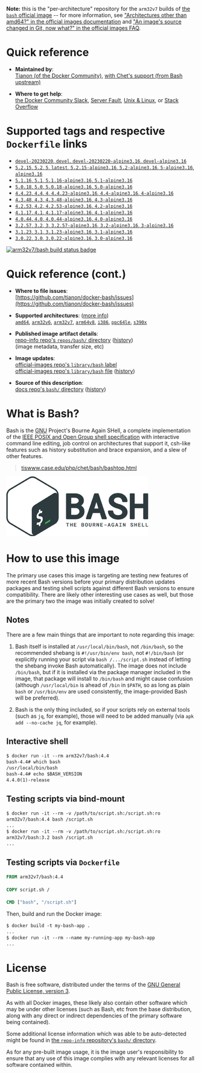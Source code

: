 <!--

********************************************************************************

WARNING:

    DO NOT EDIT "bash/README.md"

    IT IS AUTO-GENERATED

    (from the other files in "bash/" combined with a set of templates)

********************************************************************************

-->

**Note:** this is the "per-architecture" repository for the `arm32v7` builds of [the `bash` official image](https://hub.docker.com/_/bash) -- for more information, see ["Architectures other than amd64?" in the official images documentation](https://github.com/docker-library/official-images#architectures-other-than-amd64) and ["An image's source changed in Git, now what?" in the official images FAQ](https://github.com/docker-library/faq#an-images-source-changed-in-git-now-what).

# Quick reference

-	**Maintained by**:  
	[Tianon (of the Docker Community)](https://github.com/tianon/docker-bash), [with Chet's support (from Bash upstream)](https://github.com/docker-library/official-images/pull/2217#issue-181031192)

-	**Where to get help**:  
	[the Docker Community Slack](https://dockr.ly/comm-slack), [Server Fault](https://serverfault.com/help/on-topic), [Unix & Linux](https://unix.stackexchange.com/help/on-topic), or [Stack Overflow](https://stackoverflow.com/help/on-topic)

# Supported tags and respective `Dockerfile` links

-	[`devel-20230220`, `devel`, `devel-20230220-alpine3.16`, `devel-alpine3.16`](https://github.com/tianon/docker-bash/blob/35c27cdba72ad2dbd12686074a2db84f7464b49a/devel/Dockerfile)
-	[`5.2.15`, `5.2`, `5`, `latest`, `5.2.15-alpine3.16`, `5.2-alpine3.16`, `5-alpine3.16`, `alpine3.16`](https://github.com/tianon/docker-bash/blob/cb26ef95b253f1bd736824c8e88d86e9dcadfa5e/5.2/Dockerfile)
-	[`5.1.16`, `5.1`, `5.1.16-alpine3.16`, `5.1-alpine3.16`](https://github.com/tianon/docker-bash/blob/ab48980aaa9b26f074375b19fe430e4bf5970573/5.1/Dockerfile)
-	[`5.0.18`, `5.0`, `5.0.18-alpine3.16`, `5.0-alpine3.16`](https://github.com/tianon/docker-bash/blob/ab48980aaa9b26f074375b19fe430e4bf5970573/5.0/Dockerfile)
-	[`4.4.23`, `4.4`, `4`, `4.4.23-alpine3.16`, `4.4-alpine3.16`, `4-alpine3.16`](https://github.com/tianon/docker-bash/blob/ab48980aaa9b26f074375b19fe430e4bf5970573/4.4/Dockerfile)
-	[`4.3.48`, `4.3`, `4.3.48-alpine3.16`, `4.3-alpine3.16`](https://github.com/tianon/docker-bash/blob/ab48980aaa9b26f074375b19fe430e4bf5970573/4.3/Dockerfile)
-	[`4.2.53`, `4.2`, `4.2.53-alpine3.16`, `4.2-alpine3.16`](https://github.com/tianon/docker-bash/blob/ab48980aaa9b26f074375b19fe430e4bf5970573/4.2/Dockerfile)
-	[`4.1.17`, `4.1`, `4.1.17-alpine3.16`, `4.1-alpine3.16`](https://github.com/tianon/docker-bash/blob/ab48980aaa9b26f074375b19fe430e4bf5970573/4.1/Dockerfile)
-	[`4.0.44`, `4.0`, `4.0.44-alpine3.16`, `4.0-alpine3.16`](https://github.com/tianon/docker-bash/blob/ab48980aaa9b26f074375b19fe430e4bf5970573/4.0/Dockerfile)
-	[`3.2.57`, `3.2`, `3`, `3.2.57-alpine3.16`, `3.2-alpine3.16`, `3-alpine3.16`](https://github.com/tianon/docker-bash/blob/ab48980aaa9b26f074375b19fe430e4bf5970573/3.2/Dockerfile)
-	[`3.1.23`, `3.1`, `3.1.23-alpine3.16`, `3.1-alpine3.16`](https://github.com/tianon/docker-bash/blob/ab48980aaa9b26f074375b19fe430e4bf5970573/3.1/Dockerfile)
-	[`3.0.22`, `3.0`, `3.0.22-alpine3.16`, `3.0-alpine3.16`](https://github.com/tianon/docker-bash/blob/ab48980aaa9b26f074375b19fe430e4bf5970573/3.0/Dockerfile)

[![arm32v7/bash build status badge](https://img.shields.io/jenkins/s/https/doi-janky.infosiftr.net/job/multiarch/job/arm32v7/job/bash.svg?label=arm32v7/bash%20%20build%20job)](https://doi-janky.infosiftr.net/job/multiarch/job/arm32v7/job/bash/)

# Quick reference (cont.)

-	**Where to file issues**:  
	[https://github.com/tianon/docker-bash/issues](https://github.com/tianon/docker-bash/issues)

-	**Supported architectures**: ([more info](https://github.com/docker-library/official-images#architectures-other-than-amd64))  
	[`amd64`](https://hub.docker.com/r/amd64/bash/), [`arm32v6`](https://hub.docker.com/r/arm32v6/bash/), [`arm32v7`](https://hub.docker.com/r/arm32v7/bash/), [`arm64v8`](https://hub.docker.com/r/arm64v8/bash/), [`i386`](https://hub.docker.com/r/i386/bash/), [`ppc64le`](https://hub.docker.com/r/ppc64le/bash/), [`s390x`](https://hub.docker.com/r/s390x/bash/)

-	**Published image artifact details**:  
	[repo-info repo's `repos/bash/` directory](https://github.com/docker-library/repo-info/blob/master/repos/bash) ([history](https://github.com/docker-library/repo-info/commits/master/repos/bash))  
	(image metadata, transfer size, etc)

-	**Image updates**:  
	[official-images repo's `library/bash` label](https://github.com/docker-library/official-images/issues?q=label%3Alibrary%2Fbash)  
	[official-images repo's `library/bash` file](https://github.com/docker-library/official-images/blob/master/library/bash) ([history](https://github.com/docker-library/official-images/commits/master/library/bash))

-	**Source of this description**:  
	[docs repo's `bash/` directory](https://github.com/docker-library/docs/tree/master/bash) ([history](https://github.com/docker-library/docs/commits/master/bash))

# What is Bash?

Bash is the [GNU](http://www.gnu.org/) Project's Bourne Again SHell, a complete implementation of the [IEEE POSIX and Open Group shell specification](http://www.opengroup.org/onlinepubs/9699919799/nfindex.html) with interactive command line editing, job control on architectures that support it, csh-like features such as history substitution and brace expansion, and a slew of other features.

> [tiswww.case.edu/php/chet/bash/bashtop.html](https://tiswww.case.edu/php/chet/bash/bashtop.html)

![logo](https://raw.githubusercontent.com/docker-library/docs/5cb6fef6ed317e5af7e1e14e64c18c2b81657e81/bash/logo.png)

# How to use this image

The primary use cases this image is targeting are testing new features of more recent Bash versions before your primary distribution updates packages and testing shell scripts against different Bash versions to ensure compatibility. There are likely other interesting use cases as well, but those are the primary two the image was initially created to solve!

## Notes

There are a few main things that are important to note regarding this image:

1.	Bash itself is installed at `/usr/local/bin/bash`, not `/bin/bash`, so the recommended shebang is `#!/usr/bin/env bash`, not `#!/bin/bash` (or explicitly running your script via `bash /.../script.sh` instead of letting the shebang invoke Bash automatically). The image does not include `/bin/bash`, but if it is installed via the package manager included in the image, that package will install to `/bin/bash` and might cause confusion (although `/usr/local/bin` is ahead of `/bin` in `$PATH`, so as long as plain `bash` or `/usr/bin/env` are used consistently, the image-provided Bash will be preferred).

2.	Bash is the only thing included, so if your scripts rely on external tools (such as `jq`, for example), those will need to be added manually (via `apk add --no-cache jq`, for example).

## Interactive shell

```console
$ docker run -it --rm arm32v7/bash:4.4
bash-4.4# which bash
/usr/local/bin/bash
bash-4.4# echo $BASH_VERSION
4.4.0(1)-release
```

## Testing scripts via bind-mount

```console
$ docker run -it --rm -v /path/to/script.sh:/script.sh:ro arm32v7/bash:4.4 bash /script.sh
...
$ docker run -it --rm -v /path/to/script.sh:/script.sh:ro arm32v7/bash:3.2 bash /script.sh
...
```

## Testing scripts via `Dockerfile`

```dockerfile
FROM arm32v7/bash:4.4

COPY script.sh /

CMD ["bash", "/script.sh"]
```

Then, build and run the Docker image:

```console
$ docker build -t my-bash-app .
...
$ docker run -it --rm --name my-running-app my-bash-app
...
```

# License

Bash is free software, distributed under the terms of the [GNU General Public License, version 3](http://www.gnu.org/licenses/gpl.html).

As with all Docker images, these likely also contain other software which may be under other licenses (such as Bash, etc from the base distribution, along with any direct or indirect dependencies of the primary software being contained).

Some additional license information which was able to be auto-detected might be found in [the `repo-info` repository's `bash/` directory](https://github.com/docker-library/repo-info/tree/master/repos/bash).

As for any pre-built image usage, it is the image user's responsibility to ensure that any use of this image complies with any relevant licenses for all software contained within.
